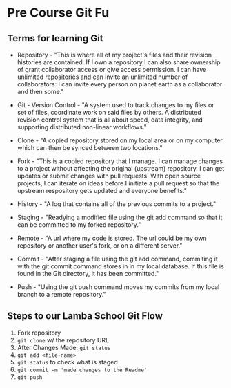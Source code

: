# Pre Course Git Fu

## Terms for learning Git
 * Repository - "This is where all of my project's files and their revision histories are contained. If I own a repository I can also share ownership of grant collaborator access or give access permission. I can have unlimited repositories and can invite an unlimited number of collaborators: I can invite every person on planet earth as a collaborator and then some."

 * Git - Version Control - "A system used to track changes to my files or set of files, coordinate work on said files by others. A distributed revision control system that is all about speed, data integrity, and supporting distributed non-linear workflows."

 * Clone - "A copied repository stored on my local area or on my computer which can then be synced between two locations."

 * Fork - "This is a copied repository that I manage. I can manage changes to a project without affecting the original (upstream) repository. I can get updates or submit changes with pull requests. With open source projects, I can iterate on ideas before I initiate a pull request so that the upstream respository gets updated and everyone benefits."

 * History - "A log that contains all of the previous commits to a project."

 * Staging - "Readying a modified file using the git add command so that it can be committed to my forked repository."

 * Remote - "A url where my code is stored. The url could be my own repository or another user's fork, or on a different server."

 * Commit - "After staging a file using the git add command, commiting it with the git commit command stores in in my local database. If this file is found in the Git directory, it has been committed."

 * Push - "Using the git push command moves my commits from my local branch to a remote repository."

## Steps to our Lamba School Git Flow
1. Fork repository
2. `git clone` w/ the repository URL 
3. After Changes Made: `git status`
4. `git add <file-name>` 
5. `git status` to check what is staged
6. `git commit -m 'made changes to the Readme'`
7. `git push`